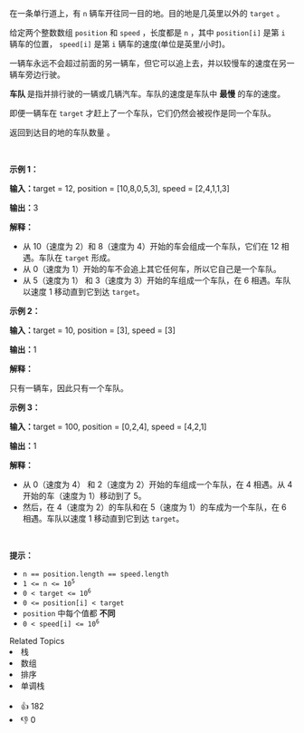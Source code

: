 <p>在一条单行道上，有 <code>n</code> 辆车开往同一目的地。目的地是几英里以外的&nbsp;<code>target</code>&nbsp;。</p>

<p>给定两个整数数组&nbsp;<code>position</code>&nbsp;和&nbsp;<code>speed</code>&nbsp;，长度都是 <code>n</code> ，其中&nbsp;<code>position[i]</code>&nbsp;是第 <code>i</code> 辆车的位置，&nbsp;<code>speed[i]</code>&nbsp;是第 <code>i</code> 辆车的速度(单位是英里/小时)。</p>

<p>一辆车永远不会超过前面的另一辆车，但它可以追上去，并以较慢车的速度在另一辆车旁边行驶。</p>

<p><strong>车队 </strong>是指并排行驶的一辆或几辆汽车。车队的速度是车队中 <strong>最慢</strong> 的车的速度。</p>

<p>即便一辆车在&nbsp;<code>target</code> 才赶上了一个车队，它们仍然会被视作是同一个车队。</p>

<p>返回到达目的地的车队数量 。</p>

<p>&nbsp;</p>

<p><strong class="example">示例 1：</strong></p>

<div class="example-block"> 
 <p><span class="example-io"><b>输入：</b>target = 12, position = [10,8,0,5,3], speed = [2,4,1,1,3]</span></p> 
</div>

<p><span class="example-io"><b>输出：</b>3</span></p>

<p><strong>解释：</strong></p>

<ul> 
 <li>从 10（速度为 2）和 8（速度为 4）开始的车会组成一个车队，它们在 12 相遇。车队在&nbsp;<code>target</code>&nbsp;形成。</li> 
 <li>从 0（速度为 1）开始的车不会追上其它任何车，所以它自己是一个车队。</li> 
 <li>从 5（速度为 1） 和 3（速度为 3）开始的车组成一个车队，在 6 相遇。车队以速度 1 移动直到它到达&nbsp;<code>target</code>。</li> 
</ul>

<p><strong class="example">示例 2：</strong></p>

<div class="example-block"> 
 <p><span class="example-io"><b>输入：</b></span><span class="example-io">target = 10, position = [3], speed = [3]</span></p> 
</div>

<p><span class="example-io"><b>输出：</b></span><span class="example-io">1</span></p>

<p><strong>解释：</strong></p> 只有一辆车，因此只有一个车队。

<p><strong class="example">示例 3：</strong></p>

<div class="example-block"> 
 <p><span class="example-io"><b>输入：</b></span><span class="example-io">target = 100, position = [0,2,4], speed = [4,2,1]</span></p> 
</div>

<p><span class="example-io"><b>输出：</b></span><span class="example-io">1</span></p>

<p><strong>解释：</strong></p>

<ul> 
 <li>从 0（速度为 4） 和 2（速度为 2）开始的车组成一个车队，在 4&nbsp;相遇。从 4 开始的车（速度为 1）移动到了 5。</li> 
 <li>然后，在 4（速度为 2）的车队和在 5（速度为 1）的车成为一个车队，在 6 相遇。车队以速度 1 移动直到它到达&nbsp;<code>target</code>。</li> 
</ul>

<p>&nbsp;</p>

<p><strong>提示：</strong></p>

<ul> 
 <li><code>n == position.length == speed.length</code></li> 
 <li><code>1 &lt;= n &lt;= 10<sup>5</sup></code></li> 
 <li><code>0 &lt; target &lt;= 10<sup>6</sup></code></li> 
 <li><code>0 &lt;= position[i] &lt; target</code></li> 
 <li><code>position</code>&nbsp;中每个值都 <strong>不同</strong></li> 
 <li><code>0 &lt; speed[i] &lt;= 10<sup>6</sup></code></li> 
</ul>

<div><div>Related Topics</div><div><li>栈</li><li>数组</li><li>排序</li><li>单调栈</li></div></div><br><div><li>👍 182</li><li>👎 0</li></div>